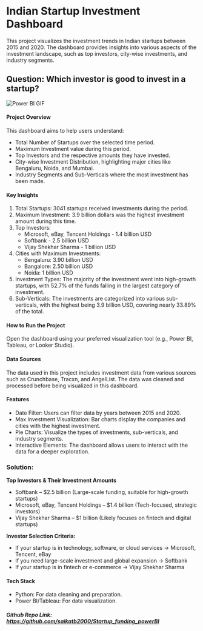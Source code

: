 # Indian Startup Investment Dashboard
This project visualizes the investment trends in Indian startups between 2015 and 2020. The dashboard provides insights into various aspects of the investment landscape, such as top investors, city-wise investments, and industry segments.

## Question: Which investor is good to invest in a startup?

![Power BI GIF](https://raw.githubusercontent.com/saikatb2000/Startup_funding_powerBI/main/Power_BI.gif)


<h4>Project Overview</h4>
This dashboard aims to help users understand:
<ul>
  <li>Total Number of Startups over the selected time period.</li>
  <li>Maximum Investment value during this period.</li>
  <li>Top Investors and the respective amounts they have invested.</li>
  <li>City-wise Investment Distribution, highlighting major cities like Bengaluru, Noida, and Mumbai.</li>
  <li>Industry Segments and Sub-Verticals where the most investment has been made.</li>
</ul>


<h4>Key Insights</h4>
<ol>
  <li>Total Startups: 3041 startups received investments during the period.</li>
  <li>Maximum Investment: 3.9 billion dollars was the highest investment amount during this time.</li>
  <li>Top Investors:
      <ul>
        <li>Microsoft, eBay, Tencent Holdings - 1.4 billion USD</li>
        <li>Softbank - 2.5 billion USD</li>
        <li>Vijay Shekhar Sharma - 1 billion USD</li>
      </ul>
  </li>
  <li>Cities with Maximum Investments:
    <ul>
      <li>Bengaluru: 3.90 billion USD</li>
      <li>Bangalore: 2.50 billion USD</li>
      <li>Noida: 1 billion USD</li>
    </ul>
  </li>
  <li>Investment Types: The majority of the investment went into high-growth startups, with 52.7% of the funds falling in the largest category of investment.</li>
  <li>Sub-Verticals: The investments are categorized into various sub-verticals, with the highest being 3.9 billion USD, covering nearly 33.89% of the total.</li>
  
</ol>
<h4>How to Run the Project</h4>
Open the dashboard using your preferred visualization tool (e.g., Power BI, Tableau, or Looker Studio).
<h4>Data Sources</h4>
The data used in this project includes investment data from various sources such as Crunchbase, Tracxn, and AngelList. The data was cleaned and processed before being visualized in this dashboard.

<h4>Features</h4>
<ul>
  <li>Date Filter: Users can filter data by years between 2015 and 2020.</li>
  <li>Max Investment Visualization: Bar charts display the companies and cities with the highest investment.</li>
  <li>Pie Charts: Visualize the types of investments, sub-verticals, and industry segments.</li>
  <li>Interactive Elements: The dashboard allows users to interact with the data for a deeper exploration.</li>
</ul>

### Solution: 
**Top Investors & Their Investment Amounts**
- Softbank – $2.5 billion (Large-scale funding, suitable for high-growth startups)
- Microsoft, eBay, Tencent Holdings – $1.4 billion (Tech-focused, strategic investors)
- Vijay Shekhar Sharma – $1 billion (Likely focuses on fintech and digital startups)
  
**Investor Selection Criteria:**
- If your startup is in technology, software, or cloud services → Microsoft, Tencent, eBay
- If you need large-scale investment and global expansion → Softbank
- If your startup is in fintech or e-commerce → Vijay Shekhar Sharma




<h4>Tech Stack</h4>
<ul>
  <li>Python: For data cleaning and preparation.</li>
  <li>Power BI/Tableau: For data visualization.</li>
</ul>

<h5>Github Repo Link: <a href="https://github.com/saikatb2000/Startup_funding_powerBI" target="_blank">https://github.com/saikatb2000/Startup_funding_powerBI</a></h5>

